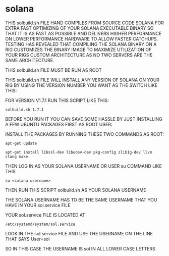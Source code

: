 # solana

THIS solbuild.sh FILE HAND COMPILES FROM SOURCE CODE SOLANA FOR EXTRA FAST OPTIMIZING OF YOUR SOLANA EXECUTABLE BINARY SO THAT IT IS AS FAST AS POSSIBLE AND DELIVERS HIGHER PERFORMANCE ON LOWER PERFORMANCE HARDWARE TO ALLOW FASTER CATCHUPS. TESTING HAS REVEALED THAT COMPILING THE SOLANA BINARY ON A RIG CUSTOMIZES THE BINARY IMAGE TO MAXIMIZE UTILIZATION OF YOUR RIGS CUSTOM ARCHITECTURE AS NO TWO SERVERS ARE THE SAME ARCHITECTURE.

THIS solbuild.sh FILE MUST BE RUN AS ROOT

THIS solbuild.sh FILE WILL INSTALL ANY VERSION OF SOLANA ON YOUR RIG BY USING THE VERSION NUMBER YOU WANT AS THE SWITCH LIKE THIS:

FOR VERSION V1.7.1 RUN THIS SCRIPT LIKE THIS:

    solbuild.sh 1.7.1

BEFORE YOU RUN IT YOU CAN SAVE SOME HASSLE BY JUST INSTALLING A FEW UBUNTU PACKAGES FIRST AS ROOT USER:

INSTALL THE PACKAGES BY RUNNING THESE TWO COMMANDS AS ROOT:

    apt-get update

    apt-get install libssl-dev libudev-dev pkg-config zlib1g-dev llvm clang make
                
THEN LOG IN AS YOUR SOLANA USERNAME OR USER su COMMAND LIKE THIS

    su <solana username>

THEN RUN THIS SCRIPT solbuild.sh AS YOUR SOLANA USERNAME

THE SOLANA USERNAME HAS TO BE THE SAME USERNAME THAT YOU HAVE IN YOUR sol.service FILE 

YOUR sol.service FILE IS LOCATED AT 

    /etc/systemd/system/sol.service

LOOK IN THE sol.service FILE AND USE THE USERNAME ON THE LINE THAT SAYS User=sol

SO IN THIS CASE THE USERNAME IS sol IN ALL LOWER CASE LETTERS

